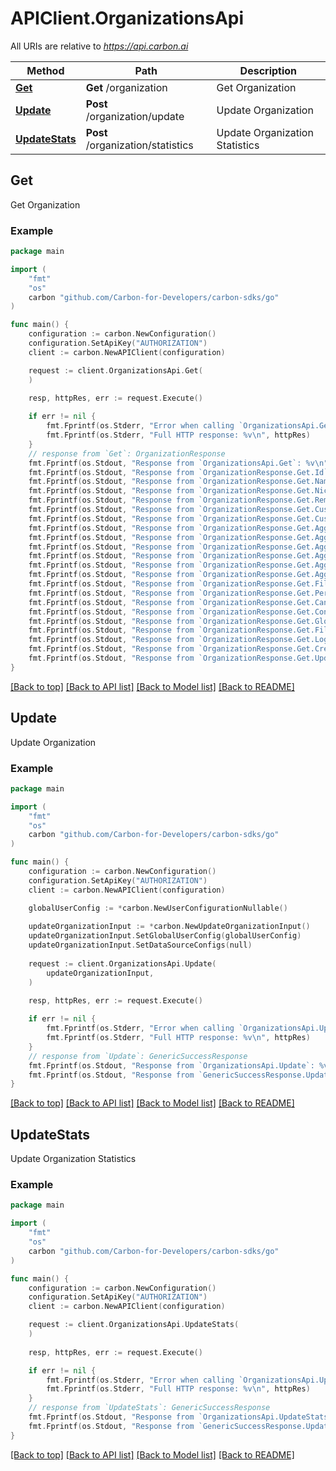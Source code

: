 # APIClient.OrganizationsApi

All URIs are relative to *https://api.carbon.ai*

Method | Path | Description
------------- | ------------- | -------------
[**Get**](OrganizationsApi.md#Get) | **Get** /organization | Get Organization
[**Update**](OrganizationsApi.md#Update) | **Post** /organization/update | Update Organization
[**UpdateStats**](OrganizationsApi.md#UpdateStats) | **Post** /organization/statistics | Update Organization Statistics



## Get

Get Organization

### Example

```go
package main

import (
    "fmt"
    "os"
    carbon "github.com/Carbon-for-Developers/carbon-sdks/go"
)

func main() {
    configuration := carbon.NewConfiguration()
    configuration.SetApiKey("AUTHORIZATION")
    client := carbon.NewAPIClient(configuration)

    request := client.OrganizationsApi.Get(
    )
    
    resp, httpRes, err := request.Execute()

    if err != nil {
        fmt.Fprintf(os.Stderr, "Error when calling `OrganizationsApi.Get``: %v\n", err)
        fmt.Fprintf(os.Stderr, "Full HTTP response: %v\n", httpRes)
    }
    // response from `Get`: OrganizationResponse
    fmt.Fprintf(os.Stdout, "Response from `OrganizationsApi.Get`: %v\n", resp)
    fmt.Fprintf(os.Stdout, "Response from `OrganizationResponse.Get.Id`: %v\n", resp.Id)
    fmt.Fprintf(os.Stdout, "Response from `OrganizationResponse.Get.Name`: %v\n", resp.Name)
    fmt.Fprintf(os.Stdout, "Response from `OrganizationResponse.Get.Nickname`: %v\n", resp.Nickname)
    fmt.Fprintf(os.Stdout, "Response from `OrganizationResponse.Get.RemoveBranding`: %v\n", resp.RemoveBranding)
    fmt.Fprintf(os.Stdout, "Response from `OrganizationResponse.Get.CustomBranding`: %v\n", resp.CustomBranding)
    fmt.Fprintf(os.Stdout, "Response from `OrganizationResponse.Get.CustomLimits`: %v\n", resp.CustomLimits)
    fmt.Fprintf(os.Stdout, "Response from `OrganizationResponse.Get.AggregateFileSize`: %v\n", resp.AggregateFileSize)
    fmt.Fprintf(os.Stdout, "Response from `OrganizationResponse.Get.AggregateNumCharacters`: %v\n", resp.AggregateNumCharacters)
    fmt.Fprintf(os.Stdout, "Response from `OrganizationResponse.Get.AggregateNumTokens`: %v\n", resp.AggregateNumTokens)
    fmt.Fprintf(os.Stdout, "Response from `OrganizationResponse.Get.AggregateNumEmbeddings`: %v\n", resp.AggregateNumEmbeddings)
    fmt.Fprintf(os.Stdout, "Response from `OrganizationResponse.Get.AggregateNumFilesBySource`: %v\n", resp.AggregateNumFilesBySource)
    fmt.Fprintf(os.Stdout, "Response from `OrganizationResponse.Get.AggregateNumFilesByFileFormat`: %v\n", resp.AggregateNumFilesByFileFormat)
    fmt.Fprintf(os.Stdout, "Response from `OrganizationResponse.Get.FileStatisticsAggregatedAt`: %v\n", resp.FileStatisticsAggregatedAt)
    fmt.Fprintf(os.Stdout, "Response from `OrganizationResponse.Get.PeriodEndsAt`: %v\n", resp.PeriodEndsAt)
    fmt.Fprintf(os.Stdout, "Response from `OrganizationResponse.Get.CancelAtPeriodEnd`: %v\n", resp.CancelAtPeriodEnd)
    fmt.Fprintf(os.Stdout, "Response from `OrganizationResponse.Get.ConnectorSettings`: %v\n", resp.ConnectorSettings)
    fmt.Fprintf(os.Stdout, "Response from `OrganizationResponse.Get.GlobalUserConfig`: %v\n", resp.GlobalUserConfig)
    fmt.Fprintf(os.Stdout, "Response from `OrganizationResponse.Get.FileSyncUsage`: %v\n", resp.FileSyncUsage)
    fmt.Fprintf(os.Stdout, "Response from `OrganizationResponse.Get.LoggingSettings`: %v\n", resp.LoggingSettings)
    fmt.Fprintf(os.Stdout, "Response from `OrganizationResponse.Get.CreatedAt`: %v\n", resp.CreatedAt)
    fmt.Fprintf(os.Stdout, "Response from `OrganizationResponse.Get.UpdatedAt`: %v\n", resp.UpdatedAt)
}
```

[[Back to top]](#) [[Back to API list]](../README.md#documentation-for-api-endpoints)
[[Back to Model list]](../README.md#documentation-for-models)
[[Back to README]](../README.md)


## Update

Update Organization

### Example

```go
package main

import (
    "fmt"
    "os"
    carbon "github.com/Carbon-for-Developers/carbon-sdks/go"
)

func main() {
    configuration := carbon.NewConfiguration()
    configuration.SetApiKey("AUTHORIZATION")
    client := carbon.NewAPIClient(configuration)

    globalUserConfig := *carbon.NewUserConfigurationNullable()
    
    updateOrganizationInput := *carbon.NewUpdateOrganizationInput()
    updateOrganizationInput.SetGlobalUserConfig(globalUserConfig)
    updateOrganizationInput.SetDataSourceConfigs(null)
    
    request := client.OrganizationsApi.Update(
        updateOrganizationInput,
    )
    
    resp, httpRes, err := request.Execute()

    if err != nil {
        fmt.Fprintf(os.Stderr, "Error when calling `OrganizationsApi.Update``: %v\n", err)
        fmt.Fprintf(os.Stderr, "Full HTTP response: %v\n", httpRes)
    }
    // response from `Update`: GenericSuccessResponse
    fmt.Fprintf(os.Stdout, "Response from `OrganizationsApi.Update`: %v\n", resp)
    fmt.Fprintf(os.Stdout, "Response from `GenericSuccessResponse.Update.Success`: %v\n", resp.Success)
}
```

[[Back to top]](#) [[Back to API list]](../README.md#documentation-for-api-endpoints)
[[Back to Model list]](../README.md#documentation-for-models)
[[Back to README]](../README.md)


## UpdateStats

Update Organization Statistics



### Example

```go
package main

import (
    "fmt"
    "os"
    carbon "github.com/Carbon-for-Developers/carbon-sdks/go"
)

func main() {
    configuration := carbon.NewConfiguration()
    configuration.SetApiKey("AUTHORIZATION")
    client := carbon.NewAPIClient(configuration)

    request := client.OrganizationsApi.UpdateStats(
    )
    
    resp, httpRes, err := request.Execute()

    if err != nil {
        fmt.Fprintf(os.Stderr, "Error when calling `OrganizationsApi.UpdateStats``: %v\n", err)
        fmt.Fprintf(os.Stderr, "Full HTTP response: %v\n", httpRes)
    }
    // response from `UpdateStats`: GenericSuccessResponse
    fmt.Fprintf(os.Stdout, "Response from `OrganizationsApi.UpdateStats`: %v\n", resp)
    fmt.Fprintf(os.Stdout, "Response from `GenericSuccessResponse.UpdateStats.Success`: %v\n", resp.Success)
}
```

[[Back to top]](#) [[Back to API list]](../README.md#documentation-for-api-endpoints)
[[Back to Model list]](../README.md#documentation-for-models)
[[Back to README]](../README.md)

